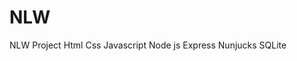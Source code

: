 # NLW
NLW Project
Html
Css
Javascript
Node js
Express
Nunjucks
SQLite


<script src="../src/index.js"></script>
